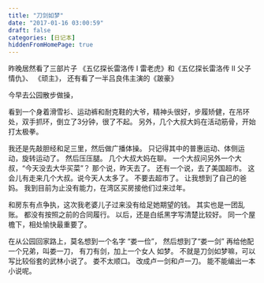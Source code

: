 ```yaml
---
title: "刀剑如梦"
date: "2017-01-16 03:00:59"
draft: false
categories: [日记本]
hiddenFromHomePage: true
---
```

昨晚居然看了三部片子  《五亿探长雷洛传 I 雷老虎》和《五亿探长雷洛传 II 父子情仇》、 《顽主》， 还有看了一半吕良伟主演的《跛豪》

今早去公园散步做操，

看到一个身着滑雪衫、运动裤和耐克鞋的大爷，精神头很好，步履矫健，在吊环处，双手抓环，倒立了3分钟，很了不起。 另外，几个大叔大妈在活动筋骨，开始打太极拳。

我还是先敲胆经和足三里，然后做广播体操。 只记得其中的普惠运动、体侧运动，旋转运动了。 然后压压腿。  几个大叔大妈在聊。 一个大叔问另外一个大叔，“今天没去大华买菜”？ 那个说，昨天去了。 还有一个说，去了美国超市。 这会儿有走来几个大叔。说今天人太多了。 不要去超市了。
让我想到了自己的爸妈。 我到目前为止没有能力，在湾区买房接他们过来过年。

和房东有点争执，这次我老婆儿子过来没有给足她期望的钱。 其实也是一团乱账。 都没有按照之前的合同履行。 以后，还是白纸黑字写清楚比较好。 同一个屋檐下，相处愉快最重要了。

在从公园回家路上，莫名想到一个名字 “娄一俭”， 然后想到了“娄一剑”   再给他配一个兄弟，叫娄一刀， 有刀有剑，加上一个女人 如梦。 不就是刀剑如梦嘛，可以写比较俗套的武林小说了。 娄不太顺口。 改成卢一剑和卢一刀。 能不能编出一本小说呢。


